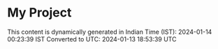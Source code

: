 # My Project

This content is dynamically generated in Indian Time (IST): 2024-01-14 00:23:39 IST
Converted to UTC: 2024-01-13 18:53:39 UTC
